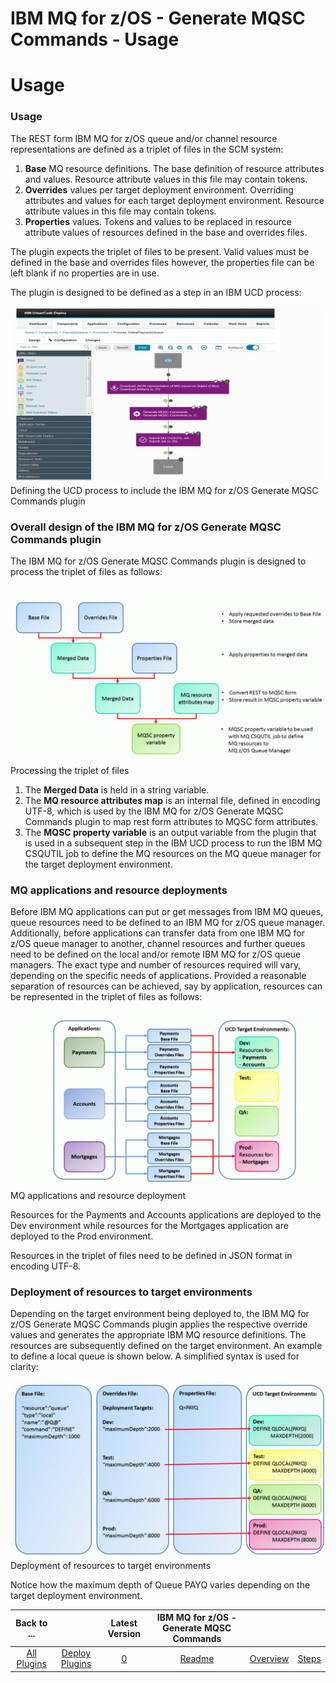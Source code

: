 
IBM MQ for z/OS - Generate MQSC Commands - Usage
================================================

# Usage



### Usage




 



The REST form IBM MQ for z/OS queue and/or channel resource representations are defined as a triplet of files in the SCM system:



1. **Base** MQ resource definitions. The base definition of resource attributes and values. Resource attribute values in this file may contain tokens.
2. **Overrides** values per target deployment environment. Overriding attributes and values for each target deployment environment. Resource attribute values in this file may contain tokens.
3. **Properties** values. Tokens and values to be replaced in resource attribute values of resources defined in the base and overrides files.



The plugin expects the triplet of files to be present. Valid values must be defined in the base and overrides files however, the properties file can be left blank if no properties are in use.



The plugin is designed to be defined as a step in an IBM UCD process:


[![Defining the UCD process to include the IBM MQ for z/OS Generate MQSC Commands plugin](s4-1024x576.gif)](https://www.urbancode.com/plugindoc/ibm-mq-zos-generate-mqsc-commands/s4/)
Defining the UCD process to include the IBM MQ for z/OS Generate MQSC Commands plugin



### Overall design of the IBM MQ for z/OS Generate MQSC Commands plugin


The IBM MQ for z/OS Generate MQSC Commands plugin is designed to process the triplet of files as follows:



[![Processing the triplet of files](s1-1024x576.gif)](https://www.urbancode.com/plugindoc/ibm-mq-zos-generate-mqsc-commands/s1-4/)
Processing the triplet of files



1. The **Merged Data** is held in a string variable.
2. The **MQ resource attributes map** is an internal file, defined in encoding UTF-8, which is used by the IBM MQ for z/OS Generate MQSC Commands plugin to map rest form attributes to MQSC form attributes.
3. The **MQSC property variable** is an output variable from the plugin that is used in a subsequent step in the IBM UCD process to run the IBM MQ CSQUTIL job to define the MQ resources on the MQ queue manager for the target deployment environment.


### MQ applications and resource deployments


Before IBM MQ applications can put or get messages from IBM MQ queues, queue resources need to be defined to an IBM MQ for z/OS queue manager. Additionally, before applications can transfer data from one IBM MQ for z/OS queue manager to another, channel resources and further queues need to be defined on the local and/or remote IBM MQ for z/OS queue managers. The exact type and number of resources required will vary, depending on the specific needs of applications. Provided a reasonable separation of resources can be achieved, say by application, resources can be represented in the triplet of files as follows:


[![MQ Applications and Resource Deployment](s3-1024x576.gif)](https://www.urbancode.com/plugindoc/ibm-mq-zos-generate-mqsc-commands/s3/)
MQ applications and resource deployment



Resources for the Payments and Accounts applications are deployed to the Dev environment while resources for the Mortgages application are deployed to the Prod environment.



Resources in the triplet of files need to be defined in JSON format in encoding UTF-8.



### Deployment of resources to target environments



Depending on the target environment being deployed to, the IBM MQ for z/OS Generate MQSC Commands plugin applies the respective override values and generates the appropriate IBM MQ resource definitions. The resources are subsequently defined on the target environment. An example to define a local queue is shown below. A simplified syntax is used for clarity:



[![Deployment of resources to target environments](s2-1024x576.gif)](https://www.urbancode.com/plugindoc/ibm-mq-zos-generate-mqsc-commands/s2/)
Deployment of resources to target environments




Notice how the maximum depth of Queue PAYQ varies depending on the target deployment environment.




|Back to ...||Latest Version|IBM MQ for z/OS - Generate MQSC Commands |||
| :---: | :---: | :---: | :---: | :---: | :---: |
|[All Plugins](../../index.md)|[Deploy Plugins](../README.md)|[0]()|[Readme](README.md)|[Overview](overview.md)|[Steps](steps.md)|
